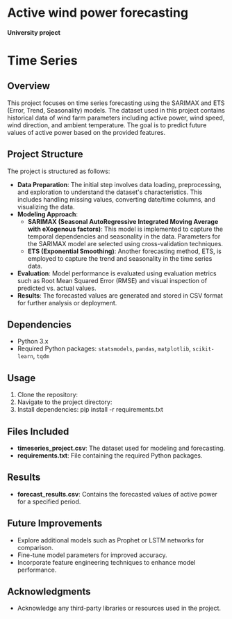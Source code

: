 # Active wind power forecasting
#### University project

# Time Series 

## Overview
This project focuses on time series forecasting using the SARIMAX and ETS (Error, Trend, Seasonality) models. The dataset used in this project contains historical data of wind farm parameters including active power, wind speed, wind direction, and ambient temperature. The goal is to predict future values of active power based on the provided features.


## Project Structure
The project is structured as follows:
- **Data Preparation**: The initial step involves data loading, preprocessing, and exploration to understand the dataset's characteristics. This includes handling missing values, converting date/time columns, and visualizing the data.
- **Modeling Approach**:
  - **SARIMAX (Seasonal AutoRegressive Integrated Moving Average with eXogenous factors)**: This model is implemented to capture the temporal dependencies and seasonality in the data. Parameters for the SARIMAX model are selected using cross-validation techniques.
  - **ETS (Exponential Smoothing)**: Another forecasting method, ETS, is employed to capture the trend and seasonality in the time series data.
- **Evaluation**: Model performance is evaluated using evaluation metrics such as Root Mean Squared Error (RMSE) and visual inspection of predicted vs. actual values.
- **Results**: The forecasted values are generated and stored in CSV format for further analysis or deployment.

## Dependencies
- Python 3.x
- Required Python packages: `statsmodels`, `pandas`, `matplotlib`, `scikit-learn`, `tqdm`

## Usage
1. Clone the repository:
2. Navigate to the project directory:
3. Install dependencies: pip install -r requirements.txt


## Files Included
- **timeseries_project.csv**: The dataset used for modeling and forecasting.
- **requirements.txt**: File containing the required Python packages.

## Results
- **forecast_results.csv**: Contains the forecasted values of active power for a specified period.

## Future Improvements
- Explore additional models such as Prophet or LSTM networks for comparison.
- Fine-tune model parameters for improved accuracy.
- Incorporate feature engineering techniques to enhance model performance.



## Acknowledgments
- Acknowledge any third-party libraries or resources used in the project.




